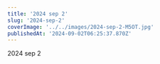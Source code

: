 ```yaml
---
title: '2024 sep 2'
slug: '2024-sep-2'
coverImage: '../../images/2024-sep-2-M5OT.jpg'
publishedAt: '2024-09-02T06:25:37.870Z'
---
```


2024 sep 2